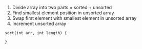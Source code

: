 1. Divide array into two parts = sorted + unsorted
2. Find smallest element position in unsorted array
3. Swap first element with smallest element in unsorted array
4. Increment unsorted array

```
sort(int arr, int length) {

}
```